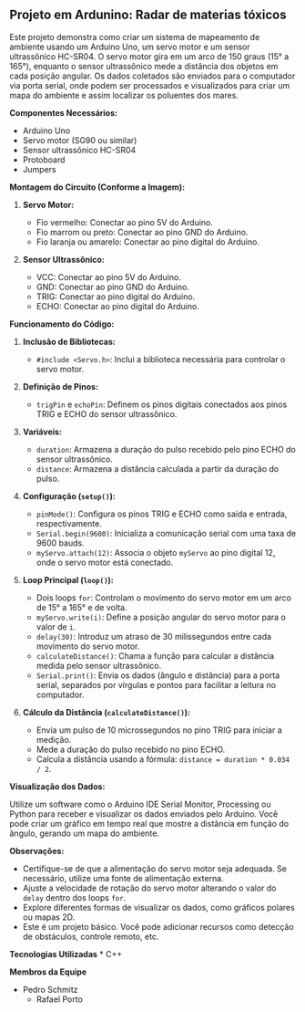 ## Projeto em Ardunino: Radar de materias tóxicos

Este projeto demonstra como criar um sistema de mapeamento de ambiente usando um Arduino Uno, um servo motor e um sensor ultrassônico HC-SR04. O servo motor gira em um arco de 150 graus (15° a 165°), enquanto o sensor ultrassônico mede a distância dos objetos em cada posição angular. Os dados coletados são enviados para o computador via porta serial, onde podem ser processados e visualizados para criar um mapa do ambiente e assim localizar os poluentes dos mares.

**Componentes Necessários:**

* Arduino Uno
* Servo motor (SG90 ou similar)
* Sensor ultrassônico HC-SR04
* Protoboard
* Jumpers

**Montagem do Circuito (Conforme a Imagem):**

1. **Servo Motor:**
   * Fio vermelho: Conectar ao pino 5V do Arduino.
   * Fio marrom ou preto: Conectar ao pino GND do Arduino.
   * Fio laranja ou amarelo: Conectar ao pino digital do Arduino.

2. **Sensor Ultrassônico:**
   * VCC: Conectar ao pino 5V do Arduino.
   * GND: Conectar ao pino GND do Arduino.
   * TRIG: Conectar ao pino digital do Arduino.
   * ECHO: Conectar ao pino digital do Arduino.

**Funcionamento do Código:**

1. **Inclusão de Bibliotecas:**
   * `#include <Servo.h>`: Inclui a biblioteca necessária para controlar o servo motor.

2. **Definição de Pinos:**
   * `trigPin` e `echoPin`: Definem os pinos digitais conectados aos pinos TRIG e ECHO do sensor ultrassônico.

3. **Variáveis:**
   * `duration`: Armazena a duração do pulso recebido pelo pino ECHO do sensor ultrassônico.
   * `distance`: Armazena a distância calculada a partir da duração do pulso.

4. **Configuração (`setup()`):**
   * `pinMode()`: Configura os pinos TRIG e ECHO como saída e entrada, respectivamente.
   * `Serial.begin(9600)`: Inicializa a comunicação serial com uma taxa de 9600 bauds.
   * `myServo.attach(12)`: Associa o objeto `myServo` ao pino digital 12, onde o servo motor está conectado.

5. **Loop Principal (`loop()`):**
   * Dois loops `for`: Controlam o movimento do servo motor em um arco de 15° a 165° e de volta.
   * `myServo.write(i)`: Define a posição angular do servo motor para o valor de `i`.
   * `delay(30)`: Introduz um atraso de 30 milissegundos entre cada movimento do servo motor.
   * `calculateDistance()`: Chama a função para calcular a distância medida pelo sensor ultrassônico.
   * `Serial.print()`: Envia os dados (ângulo e distância) para a porta serial, separados por vírgulas e pontos para facilitar a leitura no computador.

6. **Cálculo da Distância (`calculateDistance()`):**
   * Envia um pulso de 10 microssegundos no pino TRIG para iniciar a medição.
   * Mede a duração do pulso recebido no pino ECHO.
   * Calcula a distância usando a fórmula: `distance = duration * 0.034 / 2`.

**Visualização dos Dados:**

Utilize um software como o Arduino IDE Serial Monitor, Processing ou Python para receber e visualizar os dados enviados pelo Arduino. Você pode criar um gráfico em tempo real que mostre a distância em função do ângulo, gerando um mapa do ambiente.

**Observações:**

* Certifique-se de que a alimentação do servo motor seja adequada. Se necessário, utilize uma fonte de alimentação externa.
* Ajuste a velocidade de rotação do servo motor alterando o valor do `delay` dentro dos loops `for`.
* Explore diferentes formas de visualizar os dados, como gráficos polares ou mapas 2D.
* Este é um projeto básico. Você pode adicionar recursos como detecção de obstáculos, controle remoto, etc.

**Tecnologias Utilizadas**
	* C++

**Membros da Equipe**
  * Pedro Schmitz
	* Rafael Porto

